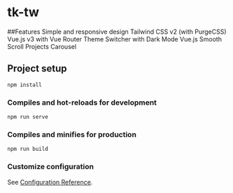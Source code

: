 # tk-tw
##Features
  Simple and responsive design
  Tailwind CSS v2 (with PurgeCSS)
  Vue.js v3 with Vue Router
  Theme Switcher with Dark Mode
  Vue.js Smooth Scroll
  Projects Carousel
## Project setup
```
npm install
```

### Compiles and hot-reloads for development
```
npm run serve
```

### Compiles and minifies for production
```
npm run build
```

### Customize configuration
See [Configuration Reference](https://cli.vuejs.org/config/).
